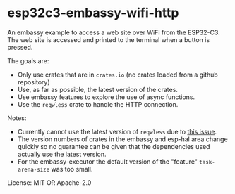 # esp32c3-embassy-wifi-http

An embassy example to access a web site over WiFi from the ESP32-C3.
The web site is accessed and printed to the terminal when
a button is pressed.

The goals are:
- Only use crates that are in `crates.io` (no crates loaded from a github repository)
- Use, as far as possible, the latest version of the crates.
- Use embassy features to explore the use of async functions.
- Use the `reqwless` crate to handle the HTTP connection.

Notes:
- Currently cannot use the latest version of `reqwless` due to [this issue](https://github.com/drogue-iot/reqwless/issues/93).
- The version numbers of crates in the embassy and esp-hal area change quickly so no guarantee can be given that
  the dependencies used actually use the latest version.
- For the embassy-executor the default version of the "feature" `task-arena-size` was too small.

License: MIT OR Apache-2.0
